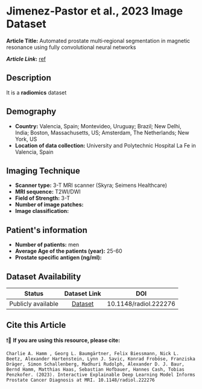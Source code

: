 # **Jimenez‑Pastor et al., 2023 Image Dataset**
**Article Title:**  Automated prostate multi‑regional segmentation in magnetic resonance using fully convolutional neural networks

**_Article Link_:** [ref](https://link.springer.com/article/10.1007/s00330-023-09410-9)

## **Description**
It is a **radiomics** dataset

## **Demography**
+ **Country:** Valencia, Spain; Montevideo, Uruguay; Brazil;  New Delhi, India; Boston, Massachusetts, US;  Amsterdam, The Netherlands;  New York, US
+ **Location of data collection:** University and Polytechnic Hospital La Fe in Valencia, Spain
  
## **Imaging Technique**
+ **Scanner type:**   3-T MRI scanner (Skyra; Seimens Healthcare)
+ **MRI sequence:** T2WI/DWI
+ **Field of Strength:** 3-T
+ **Number of image patches:** 
+ **Image classification:** 
  
## **Patient's information**
+ **Number of patients:**  men
+ **Average Age of the patients (year):** 25-60
+ **Prostate specific antigen (ng/ml):** 

## **Dataset Availability**

|**Status**|**Dataset Link**|**DOI**|
|:---:|:---:|:---:|
|Publicly available| [Dataset](https://www.cancerimagingarchive.net/nbia-search/?CollectionCriteria=PROSTATEx)| 10.1148/radiol.222276


  
## **Cite this Article**

❗🛑 **If you are using this resource, please cite:**

```
Charlie A. Hamm , Georg L. Baumgärtner, Felix Biessmann, Nick L. Beetz, Alexander Hartenstein, Lynn J. Savic, Konrad Froböse, Franziska Dräger, Simon Schallenberg, Madhuri Rudolph, Alexander D. J. Baur, Bernd Hamm, Matthias Haas, Sebastian Hofbauer, Hannes Cash, Tobias Penzkofer. (2023). Interactive Explainable Deep Learning Model Informs Prostate Cancer Diagnosis at MRI. 10.1148/radiol.222276

```
